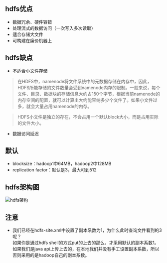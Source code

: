 ## hdfs优点
- 数据冗余、硬件容错
- 处理流式的数据访问（一次写入多次读取）
- 适合存储大文件
- 可构建在廉价机器上

## hdfs缺点
- 不适合小文件存储
> 在HDFS中，namenode将文件系统中的元数据存储在内存中，因此，HDFS所能存储的文件数量会受到namenode内存的限制。一般来说，每个文件、目录、数据块的存储信息大约占150个字节，根据当前namenode的内存空间的配置，就可以计算出大约能容纳多少个文件了。如果小文件过多，就会大量占用namenode的内存。

> HDFS小文件是独立的存在，不会占用一个默认block大小，而是占用实际的文件大小。
- 数据访问延迟

## 默认
- blocksize：hadoop1中64MB，hadoop2中128MB
- replication factor：默认是3，最大可到512

## hdfs架构图
![hdfs架构](https://hadoop.apache.org/docs/stable/hadoop-project-dist/hadoop-hdfs/images/hdfsarchitecture.png)

## 注意
- 我们已经在hdfs-site.xml中设置了副本系数为1，为什么此时查询文件看到的3呢？  
如果你是通过hdfs shell的方式put的上去的那么，才采用默认的副本系数1。如果我们是java api上传上去的，在本地我们并没有手工设置副本系数，所以否则采用的是hadoop自己的副本系数。
